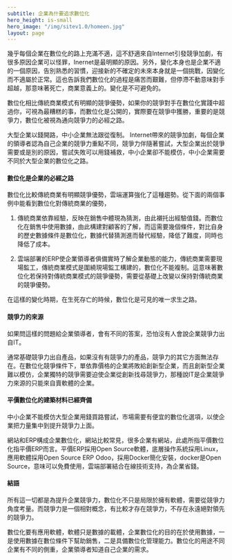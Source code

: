 ```yaml
---
subtitle: 企業為什要追求數位化
hero_height: is-small
hero_image: "/img/sitev1.0/homeen.jpg"
layout: page
---
```


幾乎每個企業在數位化的路上充滿不適，這不舒適來自Internet引發競爭加劇，有很多原因企業可以怪罪，Inernet是最明顯的原因。另外，變化本身也是企業不適的一個原因，告別熟悉的習慣，迎接新的不確定的未來本身就是一個挑戰，因變化而不適屬於正常。這也告訴我們數位化的過程是痛苦而艱難，但停滯不動意味對手超越，那意味著死亡，商業意義上的。變化是不可避免的。

數位化相比傳統商業模式有明顯的競爭優勢，如果你的競爭對手在數位化實踐中超過你，可視為最糟糕的事，而數位化是公開的，實際要在競爭中獲勝，重要的是競爭力，數位化被視為通向競爭力的必經之路。

大型企業以錢開路，中小企業無法跟從復制。 Internet帶來的競爭加劇，每個企業的領導者認為自己企業的競爭力重點不同，競爭力伴隨著嘗試，大型企業出於競爭需要或是別的原因，嘗試失敗可以用錢補救，中小企業卻不能模仿，中小企業需要不同於大型企業的數位化之路。

#### 數位化是企業的必經之路

數位化比較傳統商業有明顯競爭優勢，雲端運算強化了這種趨勢。從下面的兩個事例中能看到數位化對傳統商業的優勢，

1. 傳統商業依靠經驗，反映在銷售中體現為猜測，由此襯托出經驗值錢。而數位化在銷售中使用數據，由此構建對顧客的了解，而這需要幾個條件，對比自身的歷史數據條件是數位化，數據代替猜測進而替代經驗，降低了難度，同時也降低了成本。

2. 雲端部署的ERP使企業領導者俱備實時了解企業動態的能力，傳統商業需要現場監工，傳統商業模式是圍繞現場監工構建的，數位化不能複制。這意味著數位化若保持對傳統商業模式的競爭優勢，需要從基礎上改變以保持對傳統商業的競爭優勢。

在這樣的變化時期，在生死存亡的時候，數位化是可見的唯一求生之路。

#### 競爭力的來源

如果問這樣的問題給企業領導者，會有不同的答案，恐怕沒有人會說企業競爭力出自IT。

通常基礎競爭力出自產品，如果沒有有競爭力的產品，競爭力的其它方面無法存在。在數位化競爭條件下，單依靠價格的企業將敗給創新型企業，而且創新型企業難以模仿，企業獨特的競爭需要迫使企業從創新找尋競爭力，那種說IT是企業競爭力來源的只能來自賣軟體的企業。

#### 平價數位化的建築材料已經齊備

中小企業不能模仿大型企業用錢買路嘗試，市場需要有便宜的數位化選項，以使企業把力量集中到提升競爭力上面。

網站和ERP構成企業數位化，網站比較常見，很多企業有網站，此處所指平價數位化指平價ERP而言。平價ERP採用Open Source軟體，底層操作系統採用Linux，應用軟體採用Open Source ERP Odoo，採用Docker簡化安裝，docker是Open Source，意味可以免費使用，雲端部署結合在線技術支持，為企業省錢。

#### 結語

所有這一切都是為提升企業競爭力，數位化不只是局限於擁有軟體，需要從競爭力角度考量。而競爭力是一個相對概念，有比較才存在競爭力，不存在永遠絕對領先的競爭力。

數位化要有應用軟體，軟體只是數據的載體，企業數位化的目的在於使用數據，一是使用數據在數位條件下幫助銷售，二是具備數位化管理能力。數位化的用途不同企業有不同的側重，企業領導者知道自己企業的需求。
